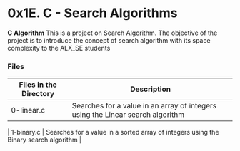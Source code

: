 # 0x1E. C - Search Algorithms

**C** **Algorithm**
This is a project on Search Algorithm. The objective of the project is to introduce the concept of search algorithm with its space complexity to the ALX_SE students

### Files

| Files in the Directory | Description                                                                    |
| ---------------------- | ------------------------------------------------------------------------------ |
| 0-linear.c             | Searches for a value in an array of integers using the Linear search algorithm |

| 1-binary.c | Searches for a value in a sorted array of integers using the Binary search algorithm |

